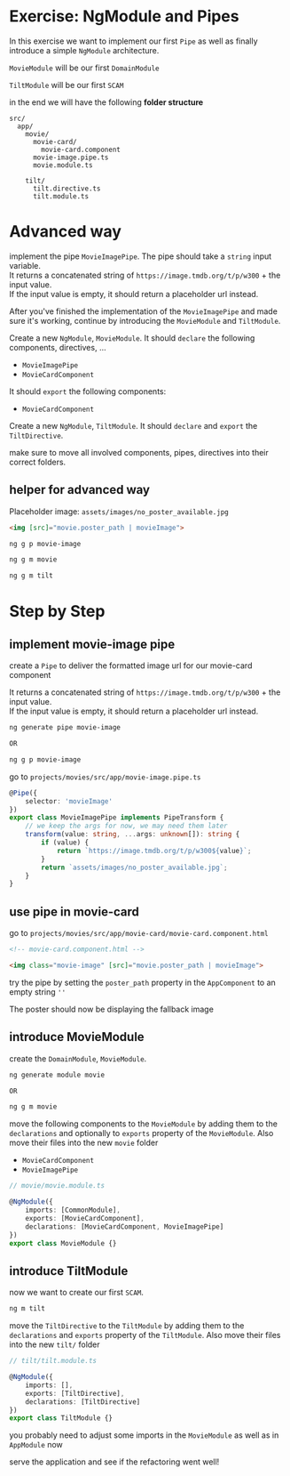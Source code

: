 # Exercise: NgModule and Pipes

In this exercise we want to implement our first `Pipe` as well as finally introduce a simple `NgModule` architecture.

`MovieModule` will be our first `DomainModule`

`TiltModule` will be our first `SCAM`


in the end we will have the following **folder structure**

```
src/
  app/
    movie/
      movie-card/
        movie-card.component
      movie-image.pipe.ts
      movie.module.ts
      
    tilt/
      tilt.directive.ts
      tilt.module.ts
```

# Advanced way

implement the pipe `MovieImagePipe`. The pipe should take a `string` input variable.  
It returns a concatenated string of `https://image.tmdb.org/t/p/w300` + the input value.  
If the input value is empty, it should return a placeholder url instead.

After you've finished the implementation of the `MovieImagePipe` and made sure it's working, continue by introducing
the `MovieModule` and `TiltModule`.


Create a new `NgModule`, `MovieModule`. It should `declare` the following components, directives, ...
* `MovieImagePipe`
* `MovieCardComponent`

It should `export` the following components:
* `MovieCardComponent`

Create a new `NgModule`, `TiltModule`. It should `declare` and `export` the `TiltDirective`.

make sure to move all involved components, pipes, directives into their correct folders.

## helper for advanced way

Placeholder image: `assets/images/no_poster_available.jpg`  

```html
<img [src]="movie.poster_path | movieImage">
```

```bash
ng g p movie-image

ng g m movie

ng g m tilt
```

# Step by Step

## implement movie-image pipe

create a `Pipe` to deliver the formatted image url for our movie-card component

It returns a concatenated string of `https://image.tmdb.org/t/p/w300` + the input value.  
If the input value is empty, it should return a placeholder url instead.

```bash
ng generate pipe movie-image

OR

ng g p movie-image
```

go to `projects/movies/src/app/movie-image.pipe.ts`

```ts
@Pipe({
    selector: 'movieImage'
})
export class MovieImagePipe implements PipeTransform {
    // we keep the args for now, we may need them later
    transform(value: string, ...args: unknown[]): string {
        if (value) {
            return `https://image.tmdb.org/t/p/w300${value}`;
        }
        return `assets/images/no_poster_available.jpg`;
    }
}
```

## use pipe in movie-card

go to `projects/movies/src/app/movie-card/movie-card.component.html`

```html
<!-- movie-card.component.html -->

<img class="movie-image" [src]="movie.poster_path | movieImage">
```

try the pipe by setting the `poster_path` property in the `AppComponent` to an empty string `''`

The poster should now be displaying the fallback image

## introduce MovieModule

create the `DomainModule`, `MovieModule`.

```bash
ng generate module movie

OR

ng g m movie
```

move the following components to the `MovieModule` by adding them to the `declarations` and optionally to `exports`
property of the `MovieModule`.
Also move their files into the new `movie` folder

* `MovieCardComponent`
* `MovieImagePipe`

```ts
// movie/movie.module.ts

@NgModule({
    imports: [CommonModule],
    exports: [MovieCardComponent],
    declarations: [MovieCardComponent, MovieImagePipe]
})
export class MovieModule {}
```

## introduce TiltModule

now we want to create our first `SCAM`.

```bash
ng m tilt 
```

move the `TiltDirective` to the `TiltModule` by adding them to the `declarations` and `exports`
property of the `TiltModule`.
Also move their files into the new `tilt/` folder

```ts
// tilt/tilt.module.ts

@NgModule({
    imports: [],
    exports: [TiltDirective],
    declarations: [TiltDirective]
})
export class TiltModule {}
```

you probably need to adjust some imports in the `MovieModule` as well as in `AppModule` now 

serve the application and see if the refactoring went well!
